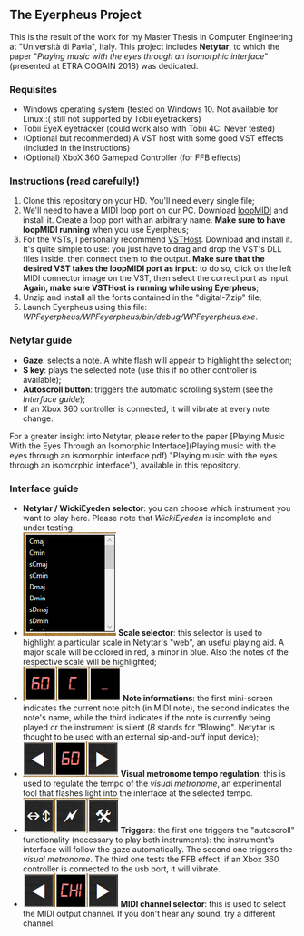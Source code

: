 ## The Eyerpheus Project

This is the result of the work for my Master Thesis in Computer Engineering at "Università di Pavia", Italy.
This project includes **Netytar**, to which the paper "_Playing music with the eyes through an isomorphic interface_" (presented at ETRA COGAIN 2018) was dedicated.

### Requisites
-	Windows operating system (tested on Windows 10. Not available for Linux :( still not supported by Tobii eyetrackers)
-	Tobii EyeX eyetracker (could work also with Tobii 4C. Never tested)
-	(Optional but recommended) A VST host with some good VST effects (included in the instructions)
- 	(Optional) XboX 360 Gamepad Controller (for FFB effects)

### Instructions (read carefully!)
1.	Clone this repository on your HD. You'll need every single file;
2.	We'll need to have a MIDI loop port on our PC. Download [loopMIDI](https://www.google.com "loopMIDI, by Tobias Erichsen") and install it. Create a loop port with an arbitrary name. **Make sure to have loopMIDI running** when you use Eyerpheus;
3.	For the VSTs, I personally recommend [VSTHost](http://www.hermannseib.com/english/vsthost.htm "VSTHost on Hermmann Seib's website"). Download and install it. It's quite simple to use: you just have to drag and drop the VST's DLL files inside, then connect them to the output. **Make sure that the desired VST takes the loopMIDI port as input**: to do so, click on the left MIDI connector image on the VST, then select the correct port as input. **Again, make sure VSTHost is running while using Eyerpheus**;
4.	Unzip and install all the fonts contained in the "digital-7.zip" file;
5.	Launch Eyerpheus using this file: _WPFeyerpheus/WPFeyerpheus/bin/debug/WPFeyerpheus.exe_.

### Netytar guide
- 	**Gaze**: selects a note. A white flash will appear to highlight the selection;
- 	**S key**: plays the selected note (use this if no other controller is available);
- 	**Autoscroll button**: triggers the automatic scrolling system (see the _Interface guide_);
- 	If an Xbox 360 controller is connected, it will vibrate at every note change.

For a greater insight into Netytar, please refer to the paper [Playing Music With the Eyes Through an Isomorphic Interface](Playing music with the eyes through an isomorphic interface.pdf) "Playing music with the eyes through an isomorphic interface"), available in this repository.

### Interface guide
-	**Netytar / WickiEyeden selector**: you can choose which instrument you want to play here. Please note that _WickiEyeden_ is incomplete and under testing.
-	![Scale selector](images/scale_selector.png) **Scale selector**: this selector is used to highlight a particular scale in Netytar's "web", an useful playing aid. A major scale will be colored in red, a minor in blue. Also the notes of the respective scale will be highlighted;
-	![First row](images/first_row.png) **Note informations**: the first mini-screen indicates the current note pitch (in MIDI note), the second indicates the note's name, while the third indicates if the note is currently being played or the instrument is silent (_B_ stands for "Blowing". Netytar is thought to be used with an external sip-and-puff input device);
-	![Second row](images/second_row.png) **Visual metronome tempo regulation**: this is used to regulate the tempo of the _visual metronome_, an experimental tool that flashes light into the interface at the selected tempo.
-	![Third row](images/third_row.png) **Triggers**: the first one triggers the "autoscroll" functionality (necessary to play both instruments): the instrument's interface will follow the gaze automatically. The second one triggers the _visual metronome_. The third one tests the FFB effect: if an Xbox 360 controller is connected to the usb port, it will vibrate.
-	![Fourth row](images/fourth_row.png) **MIDI channel selector**: this is used to select the MIDI output channel. If you don't hear any sound, try a different channel.